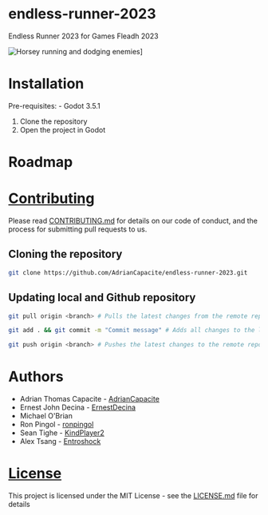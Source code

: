 # endless-runner-2023
Endless Runner 2023 for Games Fleadh 2023
<!-- Add img below -->
![Horsey running and dodging enemies](assets/images/horsey.gif)]

# Installation
Pre-requisites:
    - Godot 3.5.1

1. Clone the repository
2. Open the project in Godot

# Roadmap

# [Contributing](CONTRIBUTING.md)
Please read [CONTRIBUTING.md](CONTRIBUTING.md) for details on our code of conduct, and the process for submitting pull requests to us.

## Cloning the repository
```bash
git clone https://github.com/AdrianCapacite/endless-runner-2023.git
```

## Updating local and Github repository
```bash
git pull origin <branch> # Pulls the latest changes from the remote repository

git add . && git commit -m "Commit message" # Adds all changes to the local repository

git push origin <branch> # Pushes the latest changes to the remote repository
```

# Authors
- Adrian Thomas Capacite - [AdrianCapacite](https://github.com/AdrianCapacite)
- Ernest John Decina - [ErnestDecina](https://github.com/ErnestDecina)
- Michael O'Brian
- Ron Pingol - [ronpingol](https://github.com/ronpingol)
- Sean Tighe - [KindPlayer2](https://github.com/KindPlayer2)
- Alex Tsang - [Entroshock](https://github.com/Entroshock)

# [License](LICENSE.md)
This project is licensed under the MIT License - see the [LICENSE.md](LICENSE.md) file for details